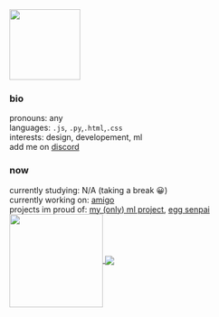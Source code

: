 ﻿<a href="https://git.io/typing-svg">
    <img align="center" height="125"src="https://readme-typing-svg.herokuapp.com?font=monospace&color=%23FFFFFF&size=30&duration=7000&center=true&vCenter=true&width=800&lines=hello+world">
</a>
<br>

### bio
pronouns: any \
languages: `.js`, `.py`,`.html`,`.css` \
interests: design, developement, ml \
add me on [discord](eggy#4719)
### now
currently studying: N/A (taking a break 😀) \
currently working on: [amigo](https://github.com/mahwish-dev/amigo-app) \
projects im proud of: [my (only) ml project](https://github.com/mahwish-dev/solar-radiation-pred), [egg senpai](https://github.com/mahwish-dev/egg-senpai) \
<a href="https://github.com/anuraghazra/anuraghazra.github.io">
  <img height="165" align="center" src="https://github-readme-stats.vercel.app/api?username=mahwish-dev&show_icons=true&custom_title=Stats&theme=dark&include_all_commits=true&count_private=true&hide_border=true" />
</a>
<a href="https://github.com/anuraghazra/github-readme-stats">
  <img align="center" src="https://github-readme-stats.vercel.app/api/top-langs/?username=mahwish-dev&layout=compact&langs_count=10&theme=dark&custom_title=Languages&hide_border=true" />
</a>

